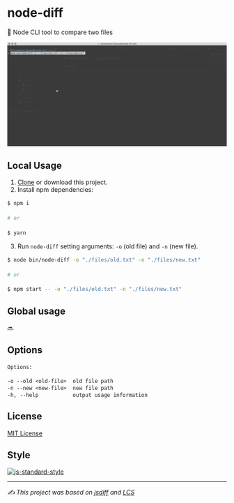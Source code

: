 # node-diff
🔀 Node CLI tool to compare two files

![demo](./demo.gif)

## Local Usage
1. [Clone](git@github.com:ianaya89/node-diff.git) or download this project.
2. Install npm dependencies:

```bash
$ npm i

# or

$ yarn
```

3. Run `node-diff` setting arguments: `-o` (old file) and `-n` (new file).
```bash
$ node bin/node-diff -o "./files/old.txt" -n "./files/new.txt"

# or

$ npm start -- -o "./files/old.txt" -n "./files/new.txt"
```

## Global usage
🔜

## Options

```
Options:

-o --old <old-file>  old file path
-n --new <new-file>  new file path
-h, --help           output usage information
```

## License
[MIT License](https://github.com/ianya89/node-diff/blob/master/LICENSE)


## Style
[![js-standard-style](https://cdn.rawgit.com/feross/standard/master/badge.svg)](http://standardjs.com)

---
*✍️ This project was based on [jsdiff](http://incaseofstairs.com/jsdiff/) and [LCS](https://en.wikipedia.org/wiki/Longest_common_subsequence_problem)*
